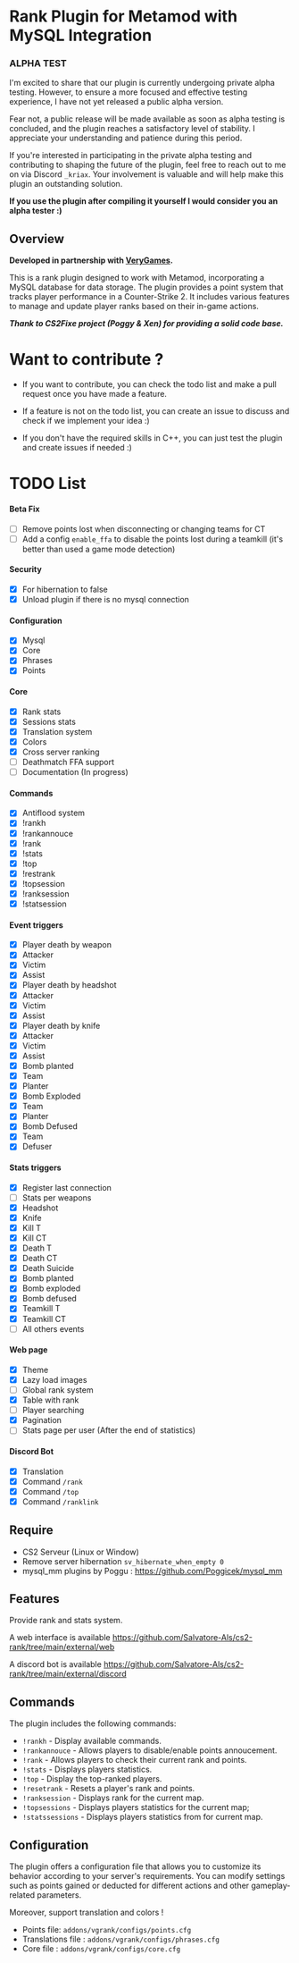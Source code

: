 # Rank Plugin for Metamod with MySQL Integration

### ALPHA TEST

I'm excited to share that our plugin is currently undergoing private alpha testing. However, to ensure a more focused and effective testing experience, I have not yet released a public alpha version.

Fear not, a public release will be made available as soon as alpha testing is concluded, and the plugin reaches a satisfactory level of stability. I appreciate your understanding and patience during this period.

If you're interested in participating in the private alpha testing and contributing to shaping the future of the plugin, feel free to reach out to me on via Discord `_kriax`. Your involvement is valuable and will help make this plugin an outstanding solution.

**If you use the plugin after compiling it yourself I would consider you an alpha tester :)**

## Overview
**Developed in partnership with [VeryGames](https://www.verygames.net).**

This is a rank plugin designed to work with Metamod, incorporating a MySQL database for data storage. The plugin provides a point system that tracks player performance in a Counter-Strike 2. It includes various features to manage and update player ranks based on their in-game actions.

***Thank to CS2Fixe project (Poggy & Xen) for providing a solid code base.***

# Want to contribute ?
- If you want to contribute, you can check the todo list and make a pull request once you have made a feature.

- If a feature is not on the todo list, you can create an issue to discuss and check if we implement your idea :)

- If you don't have the required skills in C++, you can just test the plugin and create issues if needed :)

# TODO List

#### Beta Fix
- [ ] Remove points lost when disconnecting or changing teams for CT
- [ ] Add a config `enable_ffa` to disable the points lost during a teamkill (it's better than used a game mode detection)

#### Security
- [X]  For hibernation to false
- [X]  Unload plugin if there is no mysql connection

#### Configuration
- [x]  Mysql
- [x]  Core
- [x]  Phrases
- [x]  Points

#### Core
- [x]  Rank stats
- [x]  Sessions stats
- [x]  Translation system
- [x]  Colors
- [x]  Cross server ranking
- [ ]  Deathmatch FFA support
- [ ]  Documentation (In progress)

#### Commands
- [x]  Antiflood system
- [x]  !rankh
- [x]  !rankannouce
- [x]  !rank
- [x]  !stats
- [x]  !top
- [x]  !restrank
- [x]  !topsession
- [x]  !ranksession
- [x]  !statsession

#### Event triggers
- [x]  Player death by weapon
  - [x]  Attacker
  - [x]  Victim
  - [X]  Assist
- [x]  Player death by headshot
  - [x]  Attacker
  - [x]  Victim
  - [X]  Assist
- [x]  Player death by knife
  - [x]  Attacker
  - [x]  Victim
  - [X]  Assist
- [x]  Bomb planted
  - [x]  Team
  - [x]  Planter
- [x]  Bomb Exploded
  - [x]  Team
  - [X]  Planter
- [x]  Bomb Defused
  - [x]  Team
  - [x]  Defuser

#### Stats triggers
- [x]  Register last connection
- [ ]  Stats per weapons
- [x]  Headshot
- [x]  Knife
- [x]  Kill T
- [x]  Kill CT
- [x]  Death T
- [x]  Death CT
- [x]  Death Suicide
- [x]  Bomb planted
- [x]  Bomb exploded
- [x]  Bomb defused
- [x]  Teamkill T
- [x]  Teamkill CT
- [ ] All others events

#### Web page
- [x]  Theme
- [x]  Lazy load images
- [ ]  Global rank system
  - [x]  Table with rank
  - [ ]  Player searching
  - [x]  Pagination
- [ ]  Stats page per user (After the end of statistics)

#### Discord Bot
- [x]  Translation
- [x]  Command `/rank`
- [x]  Command `/top`
- [x]  Command `/ranklink`

## Require
- CS2 Serveur (Linux or Window)
- Remove server hibernation `sv_hibernate_when_empty 0`
- mysql_mm plugins by Poggu : https://github.com/Poggicek/mysql_mm

## Features
Provide rank and stats system.

A web interface is available https://github.com/Salvatore-Als/cs2-rank/tree/main/external/web

A discord bot is available https://github.com/Salvatore-Als/cs2-rank/tree/main/external/discord

## Commands
The plugin includes the following commands:
- `!rankh` - Display available commands.
- `!rankannouce` - Allows players to disable/enable points annoucement.
- `!rank` - Allows players to check their current rank and points.
- `!stats` - Displays players statistics.
- `!top` - Display the top-ranked players.
- `!resetrank` - Resets a player's rank and points.
- `!ranksession` - Displays rank for the current map.
- `!topsessions` - Displays players statistics for the current map;
- `!statssessions` - Displays players statistics from for current map.

## Configuration
The plugin offers a configuration file that allows you to customize its behavior according to your server's requirements. You can modify settings such as points gained or deducted for different actions and other gameplay-related parameters.

Moreover, support translation and colors !

- Points file: `addons/vgrank/configs/points.cfg`
- Translations file : `addons/vgrank/configs/phrases.cfg`
- Core file : `addons/vgrank/configs/core.cfg`
